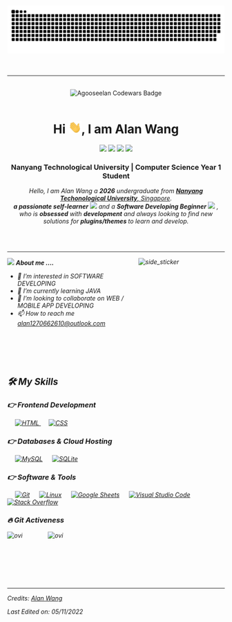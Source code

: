 <!---
Alaneel/Alaneel is a ✨ special ✨ repository because its `README.md` (this file) appears on your GitHub profile.
--->

<div align="center">
  <a href="https://1999azzar.github.io/1999AZZAR/">
  <img  src="https://github.com/1999AZZAR/1999AZZAR/blob/main/resources/img/grid-snake.svg"
       alt="snake" /></a>
</div>
<br>
<br>
<hr>

<br />
<div align="center">
  <img src="https://www.codewars.com/users/Agooseelan/badges/large" alt="Agooseelan Codewars Badge">
</div>
<br />

<h1 align="center">Hi <img src="https://raw.githubusercontent.com/ABSphreak/ABSphreak/master/gifs/Hi.gif" width="30px">, I am Alan Wang </h1>

<p align="center">
  <img src="https://img.shields.io/badge/Age-19-blue" />
  <img src="https://img.shields.io/badge/Focus-Software Developing-brightgreen" />
  <img src="https://img.shields.io/badge/Lives-Chinese-success" />
  <img src="https://img.shields.io/badge/Languages-English%20%26%20Chinese-brightgreen" />
</p>

<h3 align="center">Nanyang Technological University | Computer Science Year 1 Student </h3>

<p align="center">
  <em>
    Hello, I am Alan Wang a <b>2026</b> undergraduate from <a href="https://ntu.edu.sg/"> <b>Nanyang Techonological University</b>, Singapore</a>. <br>
    <b>a passionate self-learner</b> <img src="https://github.com/TheDudeThatCode/TheDudeThatCode/blob/master/Assets/Developer.gif" width="30px"> and a <b>Software Developing Beginner</b>&nbsp;<img src="https://github.com/TheDudeThatCode/TheDudeThatCode/blob/master/Assets/Designer.gif" width="36px">&nbsp,<br>who is <b>obsessed</b> with <b>development</b> and always looking to find new solutions for <b> plugins/themes </b> to learn and develop.
    
<br><br>
    
<hr>
   
<img align="right" width=200px height=200px alt="side_sticker" src="https://media.giphy.com/media/TEnXkcsHrP4YedChhA/giphy.gif" />

<img src="https://media.giphy.com/media/iY8CRBdQXODJSCERIr/giphy.gif" width="30px">&nbsp;***About me ....***
    
- 👀 I’m interested in SOFTWARE DEVELOPING
- 🌱 I’m currently learning JAVA
- 💞️ I’m looking to collaborate on WEB / MOBILE APP DEVELOPING
- 📫 How to reach me alan1270662610@outlook.com

<br><br><br><br>
    
## 🛠️ My Skills

### 👉 Frontend Development
<p align="left"> 
  &emsp; 
  <a href="https://www.w3.org/html/" target="_blank"> 
   <img alt="HTML" src="https://img.shields.io/badge/HTML5%20-%23E34F26.svg?logo=html5&logoColor=white">
  </a>   
  &emsp;
  <a href="https://www.w3schools.com/css/" target="_blank">
    <img alt="CSS" src="https://img.shields.io/badge/CSS%20-%231572B6.svg?logo=css3&logoColor=white">
  </a> 
</p>

### 👉 Databases & Cloud Hosting
<p align="left">
  &emsp;
    <a href="https://www.mysql.com/"><img alt="MySQL" src="https://img.shields.io/badge/MySQL-%2300f.svg?style=flat&llogo=mysql&logoColor=white"></a>
  &emsp;
    <a href="https://www.sqlite.org/"><img alt="SQLite" src ="https://img.shields.io/badge/sqlite-%2307405e.svg?style=flat&logo=sqlite&logoColor=white"/></a>
 </p>

 ### 👉 Software & Tools
 
<p>
  &emsp;
    <a href="#"><img alt="Git" src="https://img.shields.io/badge/Git%20-%23F05033.svg?logo=git&logoColor=white"></a>
  &emsp;
    <a href="#"><img alt="Linux" src="https://img.shields.io/badge/Linux-FCC624?style=flat&logo=linux&logoColor=black"></a>
  &emsp;
    <a href="#"><img alt="Google Sheets" src="https://img.shields.io/badge/Google%20Sheets%20-%2334A853.svg?logo=google%20sheets&logoColor=white"></a>
  &emsp;
    <a href="#"><img alt="Visual Studio Code" src="https://img.shields.io/badge/Visual%20Studio%20Code-0078d7.svg?logo=visual-studio-code&logoColor=white"></a>
  &emsp;
    <a href="#"><img alt="Stack Overflow" src="https://img.shields.io/badge/-Stack%20Overflow-FE7A16?logo=stack-overflow&logoColor=white"></a>
  &emsp;
</p>

### 🔥 Git Activeness
<p><img align="left" src="https://github-readme-stats.vercel.app/api/top-langs?username=Alaneel&show_icons=true&locale=en&layout=compact&theme=chartreuse-dark" alt="ovi" /></p>
<p>&nbsp;<img align="right" src="https://github-readme-stats.vercel.app/api?username=Alaneel&show_icons=true&locale=en&theme=chartreuse-dark" alt="ovi" width="410" /></p>
    
<br><br><br><br><br>

-----
Credits: [Alan Wang](https://github.com/Alaneel)

Last Edited on: 05/11/2022
